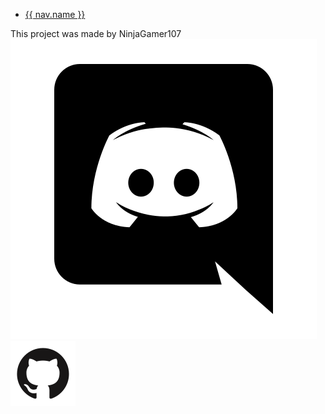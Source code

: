 <!DOCTYPE html>
<html lang="en">
<head>
    <meta charset="UTF-8">
    <meta name="viewport" content="width=device-width, initial-scale=1.0">
    <title>Bill Tracker</title>
    <link rel="stylesheet" href="./public/styles/styles.css"/>
    <script src="https://cdn.jsdelivr.net/npm/vue" defer></script>
    <script src="./public/scripts/index.js" defer></script>
    <link med
</head>
<body class="bg-purple-300">
    <!-- Bill Tracker App -->
    <div id="app">
        <div id="navBar" class="bg-purple-500">
            <ul class="flex">
                <li class="flex-auto text-center"
                    v-for="(nav,index) in NavBarElements">
                        <a class="navElement" 
                        v-on:click="updateNav(index, nav)"
                        :class="{disabledNavElement: nav.isDisabled}"
                        href="#">{{ nav.name }}</a>
                </li>
            </ul>
        </div>
        <about v-show="showFromNavSelection('About')"></about>
        <add-bill v-show="showFromNavSelection('Create a bill')" 
            @send-bill="addToBills">
        </add-bill>
        <view-bills v-show="showFromNavSelection('View your bills')" :bills="Bills"></view-bills>
        <contribute v-show="showFromNavSelection('Contribute to this project')"></contribute>
        <footer class='w-full text-center text-gray-700 border-t border-purple-500 p-4 pin-b'>
            This project was made by NinjaGamer107
            <div class="flex float-right">
                <a href="https://discord.gg/qBXrNda" target="_blank">
                    <img src="public/images/discord-logo.svg" class="h-12 px-1 py-1"/>
                </a>
                <a href="https://github.com/NinjaGamer107" target="_blank">
                    <img src="public/images/github-logo.svg" class="h-12 px-1 py-1"/>
                </a>
            </div>
        </footer>
    </div>
</body>
</html>
